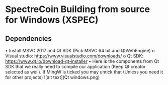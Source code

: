 SpectreCoin Building from source for Windows (XSPEC)
====================================================

Dependencies
------------
•   Install MSVC 2017 and Qt SDK (Pick MSVC 64 bit and QtWebEngine)
o   Visual studio: https://www.visualstudio.com/downloads/
o   Qt SDK: https://www.qt.io/download-qt-installer
•   Here is the components from Qt SDK that we really need to compile our application (Keep Qt creator selected as well). If MingW is ticked you may untick that (Unless you need it for other projects)
![alt text](Qt windows.png)
